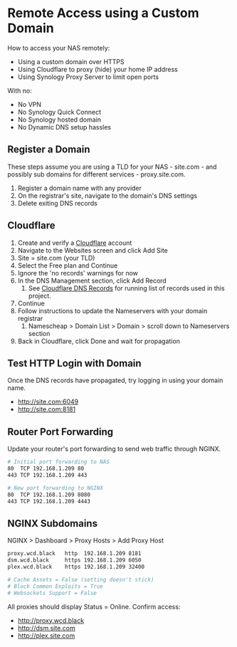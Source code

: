 # Remote Access using a Custom Domain

How to access your NAS remotely:

* Using a custom domain over HTTPS
* Using Cloudflare to proxy (hide) your home IP address
* Using Synology Proxy Server to limit open ports

With no:

* No VPN
* No Synology Quick Connect 
* No Synology hosted domain 
* No Dynamic DNS setup hassles 


## Register a Domain

These steps assume you are using a TLD for your NAS - site.com - and possibly sub domains for different services - proxy.site.com. 

1. Register a domain name with any provider
2. On the registrar's site, navigate to the domain's DNS settings
3. Delete exiting DNS records


## Cloudflare

1. Create and verify a [Cloudflare]() account
2. Navigate to the Websites screen and click Add Site
3. Site = site.com (your TLD)
4. Select the Free plan and Continue
5. Ignore the 'no records' warnings for now
6. In the DNS Management section, click Add Record
   1. See [Cloudflare DNS Records](network.md) for running list of records used in this project.
7. Continue
8. Follow instructions to update the Nameservers with your domain registrar
   1. Namescheap > Domain List > Domain > scroll down to Nameservers section
9. Back in Cloudflare, click Done and wait for propagation


## Test HTTP Login with Domain

Once the DNS records have propagated, try logging in using your domain name. 

* http://site.com:6049
* http://site.com:8181


## Router Port Forwarding

Update your router's port forwarding to send web traffic through NGINX.

```bash
# Initial port forwarding to NAS
80  TCP 192.168.1.209 80
443 TCP 192.168.1.209 443

# New port forwarding to NGINX
80  TCP 192.168.1.209 8080
443 TCP 192.168.1.209 4443
```

## NGINX Subdomains

NGINX > Dashboard > Proxy Hosts > Add Proxy Host

```bash
proxy.wcd.black   http  192.168.1.209 8181
dsm.wcd.black     https 192.168.1.209 6050
plex.wcd.black    https 192.168.1.209 32400

# Cache Assets = False (setting doesn't stick)
# Block Common Exploits = True
# Websockets Support = False
```

All proxies should display Status = Online. Confirm access:

* http://proxy.wcd.black
* http://dsm.site.com
* http://plex.site.com
